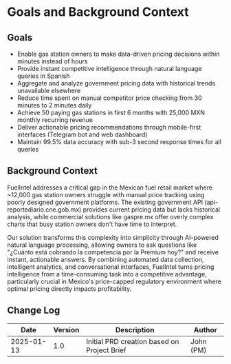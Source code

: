 # Goals and Background Context

## Goals

- Enable gas station owners to make data-driven pricing decisions within minutes instead of hours
- Provide instant competitive intelligence through natural language queries in Spanish
- Aggregate and analyze government pricing data with historical trends unavailable elsewhere
- Reduce time spent on manual competitor price checking from 30 minutes to 2 minutes daily
- Achieve 50 paying gas stations in first 6 months with 25,000 MXN monthly recurring revenue
- Deliver actionable pricing recommendations through mobile-first interfaces (Telegram bot and web dashboard)
- Maintain 99.5% data accuracy with sub-3 second response times for all queries

## Background Context

FuelIntel addresses a critical gap in the Mexican fuel retail market where ~12,000 gas station owners struggle with manual price tracking using poorly designed government platforms. The existing government API (api-reportediario.cne.gob.mx) provides current pricing data but lacks historical analysis, while commercial solutions like gaspre.mx offer overly complex charts that busy station owners don't have time to interpret.

Our solution transforms this complexity into simplicity through AI-powered natural language processing, allowing owners to ask questions like "¿Cuánto está cobrando la competencia por la Premium hoy?" and receive instant, actionable answers. By combining automated data collection, intelligent analytics, and conversational interfaces, FuelIntel turns pricing intelligence from a time-consuming task into a competitive advantage, particularly crucial in Mexico's price-capped regulatory environment where optimal pricing directly impacts profitability.

## Change Log

| Date       | Version | Description                                 | Author    |
| ---------- | ------- | ------------------------------------------- | --------- |
| 2025-01-13 | 1.0     | Initial PRD creation based on Project Brief | John (PM) |
